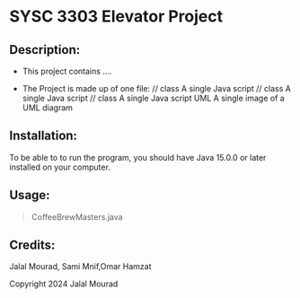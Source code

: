 # SYSC 3303 Elevator Project

Description:
-----------

- This project contains ....

- The Project is made up of one file:
  // class			A single Java script
  // class				A single Java script
  // class				A single Java script
  UML					A single image of a UML diagram

Installation:
-------------
To be able to to run the program, you should have Java 15.0.0 or later installed on your
computer.


Usage:
------

>CoffeeBrewMasters.java


Credits:
--------
Jalal Mourad, Sami Mnif,Omar Hamzat

Copyright 2024 Jalal Mourad

 